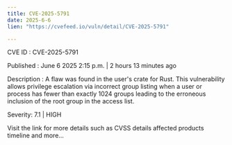 ```yaml
---
title: CVE-2025-5791
date: 2025-6-6
lien: "https://cvefeed.io/vuln/detail/CVE-2025-5791"

---
```


CVE ID : CVE-2025-5791

Published :  June 6
2025
2:15 p.m. | 2 hours
13 minutes ago

Description : A flaw was found in the user's crate for Rust. This vulnerability allows privilege escalation via incorrect group listing when a user or process has fewer than exactly 1024 groups
leading to the erroneous inclusion of the root group in the access list.

Severity: 7.1 | HIGH

Visit the link for more details
such as CVSS details
affected products
timeline
and more...
